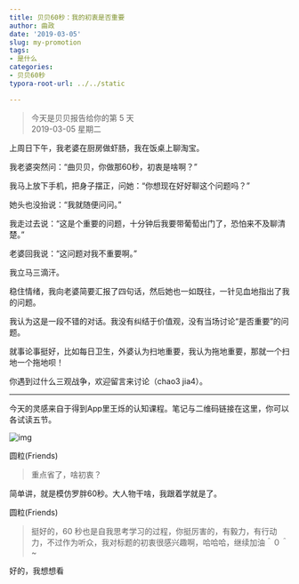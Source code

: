 ```yaml
---
title: 贝贝60秒：我的初衷是否重要
author: 曲政
date: '2019-03-05'
slug: my-promotion
tags:
- 是什么
categories:
- 贝贝60秒
typora-root-url: ../../static

---
```


> 今天是贝贝报告给你的第 5 天   
> 2019-03-05 星期二 

上周日下午，我老婆在厨房做虾肠，我在饭桌上聊淘宝。

我老婆突然问：“曲贝贝，你做那60秒，初衷是啥啊？”

我马上放下手机，把身子摆正，问她：“你想现在好好聊这个问题吗？”

她头也没抬说：“我就随便问问。”

我走过去说：“这是个重要的问题，十分钟后我要带葡萄出门了，恐怕来不及聊清楚。”

老婆回我说：“这问题对我不重要啊。”

我立马三滴汗。

稳住情绪，我向老婆简要汇报了四句话，然后她也一如既往，一针见血地指出了我的问题。

我认为这是一段不错的对话。我没有纠结于价值观，没有当场讨论“是否重要”的问题。

就事论事挺好，比如每日卫生，外婆认为扫地重要，我认为拖地重要，那就一个扫地一个拖地呗！

你遇到过什么三观战争，欢迎留言来讨论（chao3 jia4）。

---

今天的灵感来自于得到App里王烁的认知课程。笔记与二维码链接在这里，你可以各试读五节。

![img](/images/2019-03-05-%E8%B4%9D%E8%B4%9D60%E7%A7%92%EF%BC%9A%E6%88%91%E7%9A%84%E5%88%9D%E8%A1%B7%E6%98%AF%E5%90%A6%E9%87%8D%E8%A6%81/640-20191230125942507.jpeg)



圆粒(Friends)

>   重点省了，啥初衷？

 简单讲，就是模仿罗胖60秒。大人物干啥，我跟着学就是了。

圆粒(Friends)

>   挺好的，60 秒也是自我思考学习的过程，你挺厉害的，有毅力，有行动力，不过作为听众，我对标题的初衷很感兴趣啊，哈哈哈，继续加油＾０＾~

好的，我想想看